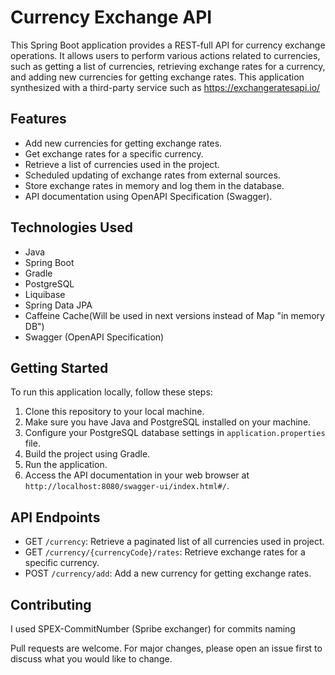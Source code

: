 # Currency Exchange API

This Spring Boot application provides a REST-full API for currency exchange operations.
It allows users to perform various actions related to currencies, such as getting a list of currencies, retrieving
exchange rates for a currency, and adding new currencies for getting exchange rates.
This application synthesized with a third-party service such as https://exchangeratesapi.io/

## Features

- Add new currencies for getting exchange rates.
- Get exchange rates for a specific currency.
- Retrieve a list of currencies used in the project.
- Scheduled updating of exchange rates from external sources.
- Store exchange rates in memory and log them in the database.
- API documentation using OpenAPI Specification (Swagger).

## Technologies Used

- Java
- Spring Boot
- Gradle
- PostgreSQL
- Liquibase
- Spring Data JPA
- Caffeine Cache(Will be used in next versions instead of Map "in memory DB")
- Swagger (OpenAPI Specification)

## Getting Started

To run this application locally, follow these steps:

1. Clone this repository to your local machine.
2. Make sure you have Java and PostgreSQL installed on your machine.
3. Configure your PostgreSQL database settings in `application.properties` file.
4. Build the project using Gradle.
5. Run the application.
6. Access the API documentation in your web browser at `http://localhost:8080/swagger-ui/index.html#/`.

## API Endpoints

- GET `/currency`: Retrieve a paginated list of all currencies used in project.
- GET `/currency/{currencyCode}/rates`: Retrieve exchange rates for a specific currency.
- POST `/currency/add`: Add a new currency for getting exchange rates.

## Contributing

I used SPEX-CommitNumber (Spribe exchanger) for commits naming

Pull requests are welcome. For major changes, please open an issue first to discuss what you would like to change.
